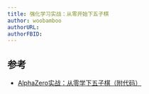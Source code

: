 ```yaml
---
title: 强化学习实战：从零开始下五子棋
author: woobamboo
authorURL:
authorFBID:
---
```




<!--truncate-->

## 参考

+ [AlphaZero实战：从零学下五子棋（附代码）](https://zhuanlan.zhihu.com/p/32089487)

